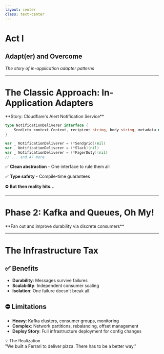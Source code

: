 ```yaml
---
layout: center
class: text-center
---
```


# Act I

## Adapt(er) and Overcome

_The story of in-application adapter patterns_

---

# The Classic Approach: In-Application Adapters

<div class="text-lg mb-8">**Story: Cloudflare's Alert Notification Service**</div>

```go {1-3|5-8|all}
type NotificationDeliverer interface {
    Send(ctx context.Context, recipient string, body string, metadata map[string]string) error
}

var _ NotificationDeliverer = (*Sendgrid)(nil)
var _ NotificationDeliverer = (*Slack)(nil)
var _ NotificationDeliverer = (*PagerDuty)(nil)
// ... and 47 more
```

<v-click at="1">

✅ **Clean abstraction** - One interface to rule them all

</v-click>

<v-click at="2">

✅ **Type safety** - Compile-time guarantees

</v-click>

<v-click at="3">

⛔ **But then reality hits...**

</v-click>

<!--
Start with the familiar - this is what most developers do first
-->

---

# Phase 2: Kafka and Queues, Oh My!

<div class="mb-8">**Fan out and improve durability via discrete consumers**</div>

<script setup>
const queueDiagram = `
webhook: {
  shape: hexagon
  style: {
    fill: '#4A90E2'
  }
}
router: {
  shape: diamond
  style: {
    fill: '#F5A623'
  }
}
slack_queue: {
  label: 'Slack Queue'
  shape: queue
}
sendgrid_queue: {
  label: 'SendGrid Queue'
  shape: queue
}
pagerduty_queue: {
  label: 'PagerDuty Queue'
  shape: queue
}
slack_consumer: {
  label: 'Slack Consumer'
  shape: rectangle
}
sendgrid_consumer: {
  label: 'SendGrid Consumer'
  shape: rectangle
}
pagerduty_consumer: {
  label: 'PagerDuty Consumer'
  shape: rectangle
}

webhook -> router
router -> slack_queue
router -> sendgrid_queue
router -> pagerduty_queue
slack_queue -> slack_consumer
sendgrid_queue -> sendgrid_consumer
pagerduty_queue -> pagerduty_consumer`
</script>

<D2Diagram
  :code="queueDiagram"
  max-height="400px"
  class="mx-auto"
  :scale="0.6"
/>

---

# The Infrastructure Tax

<div class="grid grid-cols-2 gap-8 mt-8">

<div>

## ✅ **Benefits**

- **Durability**: Messages survive failures
- **Scalability**: Independent consumer scaling
- **Isolation**: One failure doesn't break all

</div>

<div>

## ⛔ **Limitations**

- **Heavy**: Kafka clusters, consumer groups, monitoring
- **Complex**: Network partitions, rebalancing, offset management
- **Deploy Story**: Full infrastructure deployment for config changes

</div>

</div>

<v-click>

<div class="mt-12 p-6 bg-orange-100 dark:bg-orange-900 rounded-lg">
<div class="text-lg font-semibold mb-2">💡 The Realization</div>
"We built a Ferrari to deliver pizza. There has to be a better way."
</div>

</v-click>

<!--
Show the natural evolution and why it becomes over-engineered
-->

